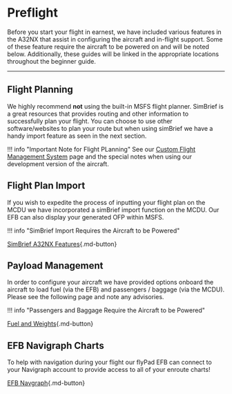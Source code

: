 # Preflight

Before you start your flight in earnest, we have included various features in the A32NX that assist in configuring the aircraft and in-flight support. Some of these feature require the aircraft to be powered on and will be noted below. Additionally, these guides will be linked in the appropriate locations throughout the beginner guide. 

---

## Flight Planning

We highly recommend **not** using the built-in MSFS flight planner. SimBrief is a great resources that provides routing and other information to successfully plan your flight. You can choose to use other software/websites to plan your route but when using simBrief we have a handy import feature as seen in the next section.

!!! info "Important Note for Flight PLanning"
    See our [Custom Flight Management System](../../fbw-a32nx/feature-guides/cFMS.md) page and the special notes when using our development version of the aircraft.

## Flight Plan Import

If you wish to expedite the process of inputting your flight plan on the MCDU we have incorporated a simBrief import function on the MCDU. Our EFB can also display your generated OFP within MSFS.

!!! info "SimBrief Import Requires the Aircraft to be Powered"

[SimBrief A32NX Features](../../fbw-a32nx/feature-guides/simbrief.md){.md-button}

## Payload Management

In order to configure your aircraft we have provided options onboard the aircraft to load fuel (via the EFB) and passengers / baggage (via the MCDU). Please see the following page and note any advisories.

!!! info "Passengers and Baggage Require the Aircraft to be Powered"

[Fuel and Weights](../../fbw-a32nx/feature-guides/loading-fuel-weight.md){.md-button}

## EFB Navigraph Charts

To help with navigation during your flight our flyPad EFB can connect to your Navigraph account to provide access to all of your enroute charts!

[EFB Navgraph](../../fbw-a32nx/feature-guides/flyPad/charts.md){.md-button}